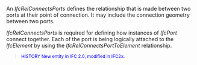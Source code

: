 ﻿An _IfcRelConnectsPorts_ defines the relationship that is made between two ports at their point of connection. It may include the connection geometry between two ports.

_IfcRelConnectsPorts_ is required for defining how instances of _IfcPort_ connect together. Each of the port is being logically attached to the _IfcElement_ by using the _IfcRelConnectsPortToElement_ relationship.

> <small><font color="#0000FF">HISTORY New entity in IFC
        2.0, modified in IFC2x.</font></small>
>

